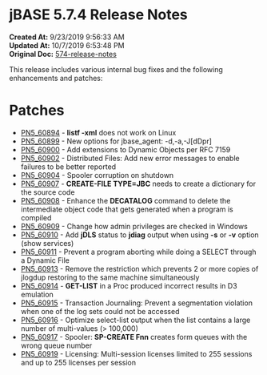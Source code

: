 # jBASE 5.7.4 Release Notes

**Created At:** 9/23/2019 9:56:33 AM  
**Updated At:** 10/7/2019 6:53:48 PM  
**Original Doc:** [574-release-notes](https://docs.jbase.com/75024-5-7-4-release-notes/574-release-notes)  


This release includes various internal bug fixes and the following enhancements and patches:

# Patches

- [PN5\_60894](pn5_60894) - **listf -xml** does not work on Linux
- [PN5\_60899](PN5_60899) - New options for jbase\_agent: -d,-a,-J[dDpr]
- [PN5\_60900](PN5_60900) - Add extensions to Dynamic Objects per RFC 7159
- [PN5\_60902](PN5_60902) - Distributed Files: Add new error messages to enable failures to be better reported
- [PN5\_60904](PN5_60904) - Spooler corruption on shutdown
- [PN5\_60907](PN5_60907) - **CREATE-FILE TYPE=JBC** needs to create a dictionary for the source code
- [PN5\_60908](PN5_60908) - Enhance the **DECATALOG** command to delete the intermediate object code that gets generated when a program is compiled
- [PN5\_60909](PN5_60909) - Change how admin privileges are checked in Windows
- [PN5\_60910](PN5_60910) - Add **jDLS** status to **jdiag** output when using **-s** or **-v** option (show services)
- [PN5\_60911](PN5_60911) - Prevent a program aborting while doing a SELECT through a Dynamic File
- [PN5\_60913](PN5_60913) - Remove the restriction which prevents 2 or more copies of jlogdup restoring to the same machine simultaneously
- [PN5\_60914](PN5_60914) - **GET-LIST** in a Proc produced incorrect results in D3 emulation
- [PN5\_60915](PN5_60915) - Transaction Journaling: Prevent a segmentation violation when one of the log sets could not be accessed
- [PN5\_60916](PN5_60916) - Optimize select-list output when the list contains a large number of multi-values (&gt; 100,000)
- [PN5\_60917](PN5_60917) - Spooler: **SP-CREATE Fnn** creates form queues with the wrong queue number
- [PN5\_60919](PN5_60919) - Licensing: Multi-session licenses limited to 255 sessions and up to 255 licenses per session


